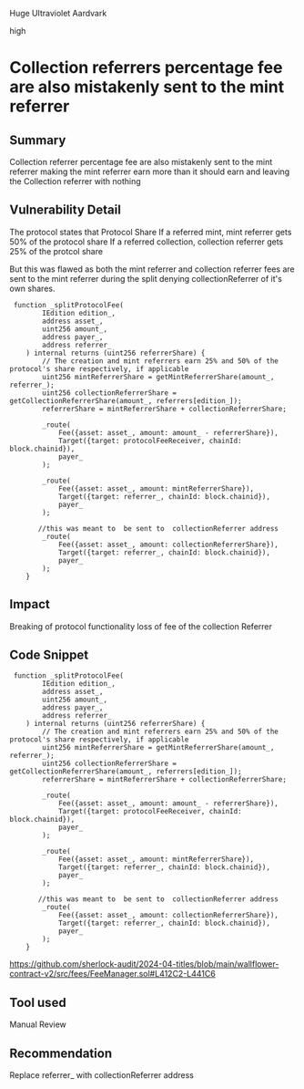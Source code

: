 Huge Ultraviolet Aardvark

high

# Collection referrers percentage fee are also mistakenly sent to the mint referrer

## Summary
Collection referrer percentage fee are also mistakenly sent to the mint referrer making the mint referrer earn more than it should earn and leaving the Collection referrer with nothing 

## Vulnerability Detail
The protocol states that 
 Protocol Share
  If a referred mint, mint referrer gets 50% of the protocol share
  If a referred collection, collection referrer gets 25% of the protcol share

But this was flawed as both the mint referrer and collection referrer  fees are sent to the mint referrer during the split denying collectionReferrer of  it's own shares.
```solidity
 function _splitProtocolFee(
        IEdition edition_,
        address asset_,
        uint256 amount_,
        address payer_,
        address referrer_
    ) internal returns (uint256 referrerShare) {
        // The creation and mint referrers earn 25% and 50% of the protocol's share respectively, if applicable
        uint256 mintReferrerShare = getMintReferrerShare(amount_, referrer_);
        uint256 collectionReferrerShare = getCollectionReferrerShare(amount_, referrers[edition_]);
        referrerShare = mintReferrerShare + collectionReferrerShare;

        _route(
            Fee({asset: asset_, amount: amount_ - referrerShare}),
            Target({target: protocolFeeReceiver, chainId: block.chainid}),
            payer_
        );

        _route(
            Fee({asset: asset_, amount: mintReferrerShare}),
            Target({target: referrer_, chainId: block.chainid}),
            payer_
        );
        
       //this was meant to  be sent to  collectionReferrer address
        _route(
            Fee({asset: asset_, amount: collectionReferrerShare}),
            Target({target: referrer_, chainId: block.chainid}),
            payer_
        );
    }
```
## Impact
Breaking of protocol  functionality
loss of fee of the collection Referrer

## Code Snippet



```solidity
 function _splitProtocolFee(
        IEdition edition_,
        address asset_,
        uint256 amount_,
        address payer_,
        address referrer_
    ) internal returns (uint256 referrerShare) {
        // The creation and mint referrers earn 25% and 50% of the protocol's share respectively, if applicable
        uint256 mintReferrerShare = getMintReferrerShare(amount_, referrer_);
        uint256 collectionReferrerShare = getCollectionReferrerShare(amount_, referrers[edition_]);
        referrerShare = mintReferrerShare + collectionReferrerShare;

        _route(
            Fee({asset: asset_, amount: amount_ - referrerShare}),
            Target({target: protocolFeeReceiver, chainId: block.chainid}),
            payer_
        );

        _route(
            Fee({asset: asset_, amount: mintReferrerShare}),
            Target({target: referrer_, chainId: block.chainid}),
            payer_
        );
        
       //this was meant to  be sent to  collectionReferrer address
        _route(
            Fee({asset: asset_, amount: collectionReferrerShare}),
            Target({target: referrer_, chainId: block.chainid}),
            payer_
        );
    }
```

https://github.com/sherlock-audit/2024-04-titles/blob/main/wallflower-contract-v2/src/fees/FeeManager.sol#L412C2-L441C6

## Tool used

Manual Review

## Recommendation
Replace referrer_ with collectionReferrer address